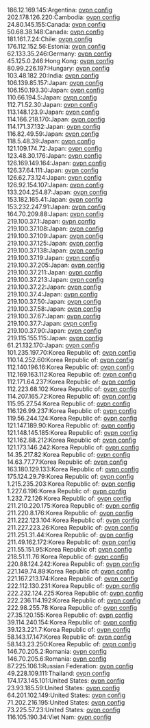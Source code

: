 186.12.169.145:Argentina: [ovpn config](vpn/186_12_169_145.ovpn)  
202.178.126.220:Cambodia: [ovpn config](vpn/202_178_126_220.ovpn)  
24.80.145.155:Canada: [ovpn config](vpn/24_80_145_155.ovpn)  
50.68.38.148:Canada: [ovpn config](vpn/50_68_38_148.ovpn)  
181.161.7.24:Chile: [ovpn config](vpn/181_161_7_24.ovpn)  
176.112.152.56:Estonia: [ovpn config](vpn/176_112_152_56.ovpn)  
62.133.35.246:Germany: [ovpn config](vpn/62_133_35_246.ovpn)  
45.125.0.246:Hong Kong: [ovpn config](vpn/45_125_0_246.ovpn)  
80.99.226.197:Hungary: [ovpn config](vpn/80_99_226_197.ovpn)  
103.48.182.20:India: [ovpn config](vpn/103_48_182_20.ovpn)  
106.139.85.157:Japan: [ovpn config](vpn/106_139_85_157.ovpn)  
106.150.193.30:Japan: [ovpn config](vpn/106_150_193_30.ovpn)  
110.66.194.5:Japan: [ovpn config](vpn/110_66_194_5.ovpn)  
112.71.52.30:Japan: [ovpn config](vpn/112_71_52_30.ovpn)  
113.148.123.9:Japan: [ovpn config](vpn/113_148_123_9.ovpn)  
114.166.218.170:Japan: [ovpn config](vpn/114_166_218_170.ovpn)  
114.171.37.132:Japan: [ovpn config](vpn/114_171_37_132.ovpn)  
116.82.49.59:Japan: [ovpn config](vpn/116_82_49_59.ovpn)  
118.5.48.39:Japan: [ovpn config](vpn/118_5_48_39.ovpn)  
121.109.174.72:Japan: [ovpn config](vpn/121_109_174_72.ovpn)  
123.48.30.176:Japan: [ovpn config](vpn/123_48_30_176.ovpn)  
126.169.149.164:Japan: [ovpn config](vpn/126_169_149_164.ovpn)  
126.37.64.111:Japan: [ovpn config](vpn/126_37_64_111.ovpn)  
126.62.73.124:Japan: [ovpn config](vpn/126_62_73_124.ovpn)  
126.92.154.107:Japan: [ovpn config](vpn/126_92_154_107.ovpn)  
133.204.254.87:Japan: [ovpn config](vpn/133_204_254_87.ovpn)  
153.182.165.41:Japan: [ovpn config](vpn/153_182_165_41.ovpn)  
153.232.247.91:Japan: [ovpn config](vpn/153_232_247_91.ovpn)  
164.70.209.88:Japan: [ovpn config](vpn/164_70_209_88.ovpn)  
219.100.37.1:Japan: [ovpn config](vpn/219_100_37_1.ovpn)  
219.100.37.108:Japan: [ovpn config](vpn/219_100_37_108.ovpn)  
219.100.37.109:Japan: [ovpn config](vpn/219_100_37_109.ovpn)  
219.100.37.125:Japan: [ovpn config](vpn/219_100_37_125.ovpn)  
219.100.37.138:Japan: [ovpn config](vpn/219_100_37_138.ovpn)  
219.100.37.19:Japan: [ovpn config](vpn/219_100_37_19.ovpn)  
219.100.37.205:Japan: [ovpn config](vpn/219_100_37_205.ovpn)  
219.100.37.211:Japan: [ovpn config](vpn/219_100_37_211.ovpn)  
219.100.37.213:Japan: [ovpn config](vpn/219_100_37_213.ovpn)  
219.100.37.22:Japan: [ovpn config](vpn/219_100_37_22.ovpn)  
219.100.37.4:Japan: [ovpn config](vpn/219_100_37_4.ovpn)  
219.100.37.50:Japan: [ovpn config](vpn/219_100_37_50.ovpn)  
219.100.37.58:Japan: [ovpn config](vpn/219_100_37_58.ovpn)  
219.100.37.67:Japan: [ovpn config](vpn/219_100_37_67.ovpn)  
219.100.37.7:Japan: [ovpn config](vpn/219_100_37_7.ovpn)  
219.100.37.90:Japan: [ovpn config](vpn/219_100_37_90.ovpn)  
219.115.155.115:Japan: [ovpn config](vpn/219_115_155_115.ovpn)  
61.21.132.170:Japan: [ovpn config](vpn/61_21_132_170.ovpn)  
101.235.197.70:Korea Republic of: [ovpn config](vpn/101_235_197_70.ovpn)  
110.14.252.60:Korea Republic of: [ovpn config](vpn/110_14_252_60.ovpn)  
112.140.196.16:Korea Republic of: [ovpn config](vpn/112_140_196_16.ovpn)  
112.169.163.112:Korea Republic of: [ovpn config](vpn/112_169_163_112.ovpn)  
112.171.64.237:Korea Republic of: [ovpn config](vpn/112_171_64_237.ovpn)  
112.223.68.102:Korea Republic of: [ovpn config](vpn/112_223_68_102.ovpn)  
114.207.165.72:Korea Republic of: [ovpn config](vpn/114_207_165_72.ovpn)  
115.95.27.54:Korea Republic of: [ovpn config](vpn/115_95_27_54.ovpn)  
116.126.99.237:Korea Republic of: [ovpn config](vpn/116_126_99_237.ovpn)  
119.56.244.124:Korea Republic of: [ovpn config](vpn/119_56_244_124.ovpn)  
121.147.189.90:Korea Republic of: [ovpn config](vpn/121_147_189_90.ovpn)  
121.148.145.185:Korea Republic of: [ovpn config](vpn/121_148_145_185.ovpn)  
121.162.88.212:Korea Republic of: [ovpn config](vpn/121_162_88_212.ovpn)  
121.173.146.242:Korea Republic of: [ovpn config](vpn/121_173_146_242.ovpn)  
14.35.217.82:Korea Republic of: [ovpn config](vpn/14_35_217_82.ovpn)  
14.63.77.77:Korea Republic of: [ovpn config](vpn/14_63_77_77.ovpn)  
163.180.129.133:Korea Republic of: [ovpn config](vpn/163_180_129_133.ovpn)  
175.124.29.79:Korea Republic of: [ovpn config](vpn/175_124_29_79.ovpn)  
1.215.235.203:Korea Republic of: [ovpn config](vpn/1_215_235_203.ovpn)  
1.227.6.196:Korea Republic of: [ovpn config](vpn/1_227_6_196.ovpn)  
1.232.72.126:Korea Republic of: [ovpn config](vpn/1_232_72_126.ovpn)  
211.210.220.175:Korea Republic of: [ovpn config](vpn/211_210_220_175.ovpn)  
211.220.8.176:Korea Republic of: [ovpn config](vpn/211_220_8_176.ovpn)  
211.222.123.104:Korea Republic of: [ovpn config](vpn/211_222_123_104.ovpn)  
211.227.223.26:Korea Republic of: [ovpn config](vpn/211_227_223_26.ovpn)  
211.251.31.44:Korea Republic of: [ovpn config](vpn/211_251_31_44.ovpn)  
211.49.162.172:Korea Republic of: [ovpn config](vpn/211_49_162_172.ovpn)  
211.55.151.95:Korea Republic of: [ovpn config](vpn/211_55_151_95.ovpn)  
218.51.11.76:Korea Republic of: [ovpn config](vpn/218_51_11_76.ovpn)  
220.88.124.242:Korea Republic of: [ovpn config](vpn/220_88_124_242.ovpn)  
221.149.74.89:Korea Republic of: [ovpn config](vpn/221_149_74_89.ovpn)  
221.167.213.174:Korea Republic of: [ovpn config](vpn/221_167_213_174.ovpn)  
222.112.130.231:Korea Republic of: [ovpn config](vpn/222_112_130_231.ovpn)  
222.232.124.225:Korea Republic of: [ovpn config](vpn/222_232_124_225.ovpn)  
222.236.114.192:Korea Republic of: [ovpn config](vpn/222_236_114_192.ovpn)  
222.98.255.78:Korea Republic of: [ovpn config](vpn/222_98_255_78.ovpn)  
27.35.120.155:Korea Republic of: [ovpn config](vpn/27_35_120_155.ovpn)  
39.114.240.154:Korea Republic of: [ovpn config](vpn/39_114_240_154.ovpn)  
39.123.221.7:Korea Republic of: [ovpn config](vpn/39_123_221_7.ovpn)  
58.143.17.147:Korea Republic of: [ovpn config](vpn/58_143_17_147.ovpn)  
58.143.23.250:Korea Republic of: [ovpn config](vpn/58_143_23_250.ovpn)  
146.70.205.2:Romania: [ovpn config](vpn/146_70_205_2.ovpn)  
146.70.205.6:Romania: [ovpn config](vpn/146_70_205_6.ovpn)  
87.225.106.1:Russian Federation: [ovpn config](vpn/87_225_106_1.ovpn)  
49.228.109.111:Thailand: [ovpn config](vpn/49_228_109_111.ovpn)  
174.173.145.101:United States: [ovpn config](vpn/174_173_145_101.ovpn)  
23.93.185.59:United States: [ovpn config](vpn/23_93_185_59.ovpn)  
64.201.102.149:United States: [ovpn config](vpn/64_201_102_149.ovpn)  
71.202.216.195:United States: [ovpn config](vpn/71_202_216_195.ovpn)  
73.225.57.23:United States: [ovpn config](vpn/73_225_57_23.ovpn)  
116.105.190.34:Viet Nam: [ovpn config](vpn/116_105_190_34.ovpn)  

